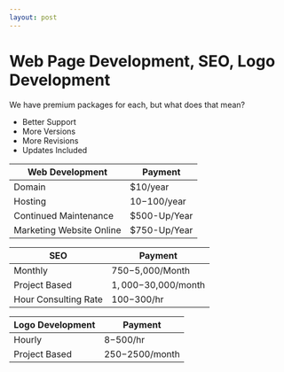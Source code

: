 ```yaml
---
layout: post
---
```


# Web Page Development, SEO, Logo Development

We have premium packages for each, but what does that mean?

* Better Support 
* More Versions
* More Revisions
* Updates Included

| Web Development           | Payment |
| -------------             | ------------- |
| Domain                    | $10/year |
| Hosting                   | $10-$100/year  |
| Continued Maintenance     | $500-Up/Year  |
| Marketing Website Online  | $750-Up/Year  |

| SEO  | Payment |
| ------------- | ------------- |
| Monthly  | $750-$5,000/Month  |
| Project Based  | $1,000-$30,000/month  |
| Hour Consulting Rate  | $100-$300/hr  |

| Logo Development  | Payment |
| ------------- | ------------- |
| Hourly  | $8-$500/hr  |
| Project Based  | $250-$2500/month  |
